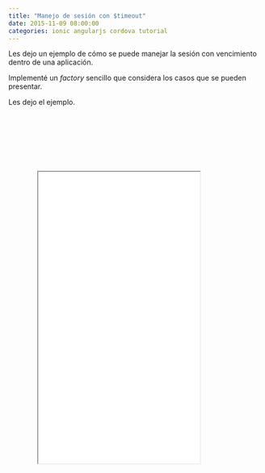 ```yaml
---
title: "Manejo de sesión con $timeout"
date: 2015-11-09 08:00:00
categories: ionic angularjs cordova tutorial
---
```


Les dejo un ejemplo de cómo se puede manejar la sesión con vencimiento dentro de una aplicación.

Implementé un *factory* sencillo que considera los casos que se pueden presentar.

Les dejo el ejemplo.

<style>
.phone {
  position: relative;
  z-index: 1;
  width: 380px;
  height: 810px;
  background: url("/assets/img/phone.png") no-repeat right top;
  margin-left: 20px;
}
.embed_iframe {
  position: absolute;
  width: 320px !important;
  height: 578px;
  top: 114px;
  left: 37px;
}
</style>
<div>
  <div class="phone">
  <iframe height='578' scrolling='no' src='//codepen.io/aaramirez/embed/mezYPW/?height=578&theme-id=0&default-tab=result' frameborder='1px' allowtransparency='true' allowfullscreen='true'  style="width: 100%; overflow: hidden;" class="embed_iframe">See the Pen <a href='http://codepen.io/aaramirez/pen/mezYPW/'>Manejo de sesión</a> by Alexander A. Ramírez M. (<a href='http://codepen.io/aaramirez'>@aaramirez</a>) on <a href='http://codepen.io'>CodePen</a>.
</iframe>
  </div>
</div>
<script async src="//assets.codepen.io/assets/embed/ei.js"></script>